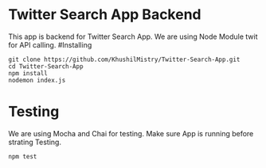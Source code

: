 # Twitter Search App Backend
This app is backend for Twitter Search App. We are using Node Module twit for API calling.
#Installing
```
git clone https://github.com/KhushilMistry/Twitter-Search-App.git
cd Twitter-Search-App
npm install
nodemon index.js
```
# Testing
We are using Mocha and Chai for testing. Make sure App is running before strating Testing.
```$xslt
npm test
```